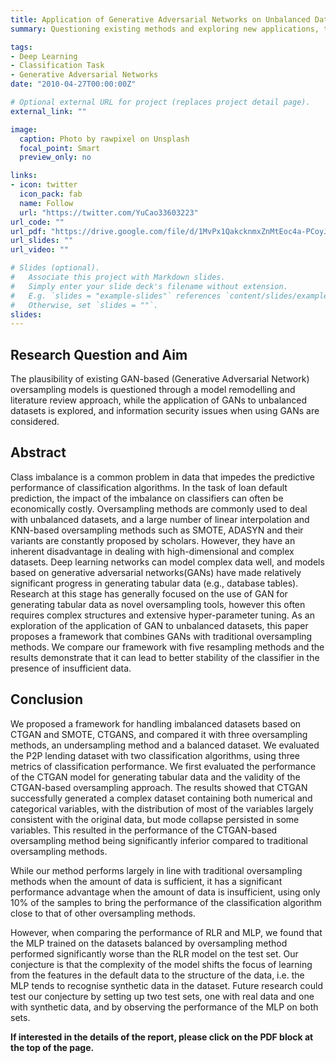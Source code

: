 ```yaml
---
title: Application of Generative Adversarial Networks on Unbalanced Datasets
summary: Questioning existing methods and exploring new applications, the right way to apply GANs on unbalanced datasets?

tags:
- Deep Learning
- Classification Task
- Generative Adversarial Networks
date: "2010-04-27T00:00:00Z"

# Optional external URL for project (replaces project detail page).
external_link: ""

image:
  caption: Photo by rawpixel on Unsplash
  focal_point: Smart
  preview_only: no

links:
- icon: twitter
  icon_pack: fab
  name: Follow
  url: "https://twitter.com/YuCao33603223"
url_code: ""
url_pdf: "https://drive.google.com/file/d/1MvPx1QakcknmxZnMtEoc4a-PCoyJyod5/view?usp=sharing"
url_slides: ""
url_video: ""

# Slides (optional).
#   Associate this project with Markdown slides.
#   Simply enter your slide deck's filename without extension.
#   E.g. `slides = "example-slides"` references `content/slides/example-slides.md`.
#   Otherwise, set `slides = ""`.
slides: 
---
```

## Research Question and Aim
The plausibility of existing GAN-based (Generative Adversarial Network) oversampling models is questioned through a model remodelling and literature review approach, while the application of GANs to unbalanced datasets is explored, and information security issues when using GANs are considered.

## Abstract
Class imbalance is a common problem in data that impedes the predictive performance of classification algorithms. In the task of loan default prediction, the impact of the imbalance on classifiers can often be economically costly. Oversampling methods are commonly used to deal with unbalanced datasets, and a large number of linear interpolation and KNN-based oversampling methods such as SMOTE, ADASYN and their variants are constantly proposed by scholars. However, they have an inherent disadvantage in dealing with high-dimensional and complex datasets. Deep learning networks can model complex data well, and models based on generative adversarial networks(GANs) have made relatively significant progress in generating tabular data  (e.g., database tables). Research at this stage has generally focused on the use of GAN for generating tabular data as novel oversampling tools, however this often requires complex structures and extensive hyper-parameter tuning. As an exploration of the application of GAN to unbalanced datasets, this paper proposes a framework that combines GANs with traditional oversampling methods. We compare our framework with five resampling methods and the results demonstrate that it can lead to better stability of the classifier in the presence of insufficient data.

## Conclusion
We proposed a framework for handling imbalanced datasets based on CTGAN and SMOTE, CTGANS, and compared it with three oversampling methods, an undersampling method and a balanced dataset. We evaluated the P2P lending dataset with two classification algorithms, using three metrics of classification performance. We first evaluated the performance of the CTGAN model for generating tabular data and the validity of the CTGAN-based oversampling approach. The results showed that CTGAN successfully generated a complex dataset containing both numerical and categorical variables, with the distribution of most of the variables largely consistent with the original data, but mode collapse persisted in some variables. This resulted in the performance of the CTGAN-based oversampling method being significantly inferior compared to traditional oversampling methods.

While our method performs largely in line with traditional oversampling methods when the amount of data is sufficient, it has a significant performance advantage when the amount of data is insufficient, using only 10% of the samples to bring the performance of the classification algorithm close to that of other oversampling methods.

However, when comparing the performance of RLR and MLP, we found that the MLP trained on the datasets balanced by oversampling method performed significantly worse than the RLR model on the test set. Our conjecture is that the complexity of the model shifts the focus of learning from the features in the default data to the structure of the data, i.e. the MLP tends to recognise synthetic data in the dataset. Future research could test our conjecture by setting up two test sets, one with real data and one with synthetic data, and by observing the performance of the MLP on both sets.

**If interested in the details of the report, please click on the PDF block at the top of the page.**
